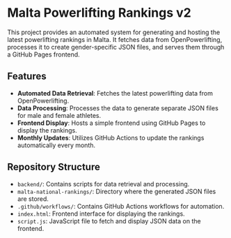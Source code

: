 # Malta Powerlifting Rankings v2

This project provides an automated system for generating and hosting the latest powerlifting rankings in Malta. It fetches data from OpenPowerlifting, processes it to create gender-specific JSON files, and serves them through a GitHub Pages frontend.

## Features

- **Automated Data Retrieval**: Fetches the latest powerlifting data from OpenPowerlifting.
- **Data Processing**: Processes the data to generate separate JSON files for male and female athletes.
- **Frontend Display**: Hosts a simple frontend using GitHub Pages to display the rankings.
- **Monthly Updates**: Utilizes GitHub Actions to update the rankings automatically every month.

## Repository Structure

- `backend/`: Contains scripts for data retrieval and processing.
- `malta-national-rankings/`: Directory where the generated JSON files are stored.
- `.github/workflows/`: Contains GitHub Actions workflows for automation.
- `index.html`: Frontend interface for displaying the rankings.
- `script.js`: JavaScript file to fetch and display JSON data on the frontend.
